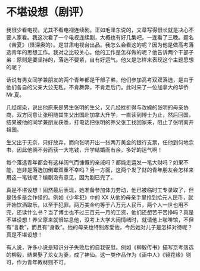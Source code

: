 # 不堪设想（剧评）

我很少看电视，尤其不看电视连续剧。正如毛泽东说的，文章写得很长就是决心不要人家看。我这次看了一个电视连续剧，大概也有好几集吧，一连看了三晚。题名《苦夏》（怪深奥的）。是甘肃电视台出品。我怎么会看这的呢？因为他是做高考落选青年的思想工作。我对之比较关心。他的工作是怎样做的呢？他告诉两个干部子弟：原则是要坚持的，落选不要紧，自有好运气。他又是怎样来表现这个主题思想的呢？

话说有男女同学兼朋友的两个青年都是干部子弟，他们参加高考双双落选，是由于他们各自的父亲大公无私，不肯舞弊，不肯走后门。此时来了一位加拿大的华侨Mr.夏。

几经煊染，说出他原来是男生张明的生父，又几经挫折得与改嫁的张明的母亲协商，双方同意让张明随其生父出国赴加拿大升学，一直读到博士为止，然后回国，结果被他的同学兼朋友获悉，打电话把张明的养父张工找回家来，阻止了张明离开祖国。

生父出于无奈，只好放弃，而向张明开出一张两万美金的银行支票，任他到何地念书，因此他俩不劳而获一大笔钱，升学结婚而有余。多好的运气啊！

每个落选青年都会有这样阔气而慷慨的亲戚吗？都能走运发一笔大财吗？如果不能，岂非是落选加倒霉双重不幸吗？另一方面，这两个发了财的青年朋友会怎样来用这一笔钱呢？编剧没有意见，因为剧已完了。

真是不堪设想！固然最后表现，她准备参加体力劳动，他已被临时工专录取了，但是钱多是会作怪的。例如《少年犯》中的 XX 从他的母亲手里抢到拾元人民币，就开始饮酒取乐，以至于犯罪。两万美金约等于八万元人民币，两个人一世也用不完，还读什么书？当了博士也不过三百元一月的工资，他们还想苦干苦挣吗？真是不堪设想！养父原来就很姑息他，没考上大学大闹情绪时，就请他上咖啡馆，不但有“言教”，而且有“身教”。他的母亲也特别疼爱他，今后她对儿子是怎样对待呢？真是不堪设想！

有人说，许多小说是知识分子失败后的自我安慰。例如《柳毅传书》描写京考落选的柳毅，结果娶了龙女为妻，成了神仙。这一类作品作为《画中人》《镜花缘》则可，作为青年教材则不可。

